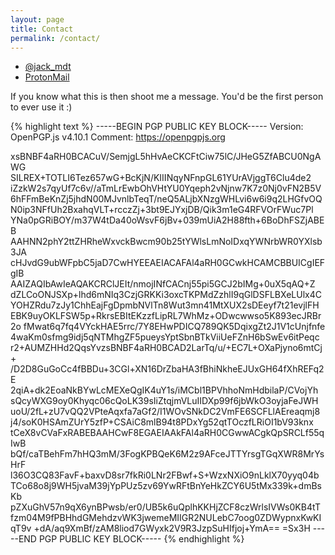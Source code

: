 ```yaml
---
layout: page
title: Contact
permalink: /contact/
---
```

* [@jack_mdt](https://twitter.com/jack_mdt)
* <a href="mailto:jackmdtaylor@protonmail.ch">ProtonMail</a>

If you know what this is then shoot me a message. You'd be the first person to ever use it :)

{% highlight text %}
-----BEGIN PGP PUBLIC KEY BLOCK-----
Version: OpenPGP.js v4.10.1
Comment: https://openpgpjs.org

xsBNBF4aRH0BCACuV/SemjgL5hHvAeCKCFtCiw75lC/JHeG5ZfABCU0NgAWG
SILREX+TOTLI6Tez657wG+BcKjN/KIIINqyNFnpGL61YUrAVjggT6Clu4de2
iZzkW2s7qyUf7c6v//aTmLrEwbOhVHtYU0Yqeph2vNjnw7K7z0Nj0vFN2B5V
6hFFmBeKnZj5jhdN00MJvnlbTeqT/neQ5ALjbXNzgWHLvi6w6i9q2LHGfvOQ
N0ip3NFfUh2BxahqVLT+rcczZj+3bt9EJYxjDB/Qik3m1eG4RFVOrFWuc7Pl
YNa0pGRiBOY/m37W4tDa40oWsvF6jBv+039mUiA2H88fth+6BoDhFSZjABEB
AAHNN2phY2ttZHRheWxvckBwcm90b25tYWlsLmNoIDxqYWNrbWR0YXlsb3JA
cHJvdG9ubWFpbC5jaD7CwHYEEAEIACAFAl4aRH0GCwkHCAMCBBUICgIEFgIB
AAIZAQIbAwIeAQAKCRClJEIt/nmojINfCACnj55pi5GCJ2bIMg+0uX5qAQ+Z
dZLCoONJSXp+lhd6mNIq3CzjGRKKi3oxcTKPMdZzhlI9qGlDSFLBXeLUlx4C
YOHZRdu7zJy1ChhEajFgDpmbNVlTn8Wut3mn41MtXUX2sDEeyf7t21evjlFH
EBK9uyOKLFSW5p+RkrsEBItEKzzfLipRL7WhMz+ODwcwwso5K893ecJRBr2o
fMwat6q7fq4VYckHAE5rrc/7Y8EHwPDICQ789QK5DqixgZt2J1V1cUnjfnfe
4waKm0sfmg9idj5qNTMhgZF5pueysYptSbnBTkViiUeFZnH6bSwEv6itPeqc
r2+AUMZHHd2QqsYvzsBNBF4aRH0BCAD2LarTq/u/+EC7L+OXaPjyno6mtCj+
/D2D8GuGoCc4fBBDu+3CGl+XN16DrZbaHA3fBhiNkheEJUxGH64fXhREFq2E
2qiA+dk2EoaNkBYwLcMEXeQgIK4uY1s/iMCbl1BPVhhoNmHdbilaP/CVojYh
sQcyWXG9oy0Khyqc06cQoLK39sIiZtqjmVLuIIDXp99f6jbWkO3oyjaFeJWH
uoU/2fL+zU7vQQ2VPteAqxfa7aGf2/I1WOvSNkDC2VmFE6SCFLlAEreaqmj8
j4/soK0HSAmZUrY5zfP+CSAiC8mlB94t8PDxYg52qtTOczfLRiOI1bV93knx
tCeX8vCVaFxRABEBAAHCwF8EGAEIAAkFAl4aRH0CGwwACgkQpSRCLf55qIwB
bQf/caTBehFm7hHQ3mM/3FogKPBQeK6M2z9AFceJTTYrsgTGqXWR8MrYsHrF
l36O3CQ83FavF+baxvD8sr7fkRi0LNr2FBwf+S+WzxNXiO9nLklX70yyq04b
TCo68o8j9WH5jvaM39jYpPUz5zv69YwRFtBnYeHkZCY6U5tMx339k+dmBsKb
pZXuGhV57n9qX6ynBPwsb/er0/UB5k6uQplhKKHjZCF8czWrlsIVWs0KB4tT
fzm04M9fPBHhdGMehdzvWK3jwemeMIIGR2NULebC7oog0ZDWypnxKwKIqT9v
+dA/aq9XmBf/zAM8liod7GWyxk2V9R3JzpSuHIfjoj+YmA==
=Sx3H
-----END PGP PUBLIC KEY BLOCK-----
{% endhighlight %}